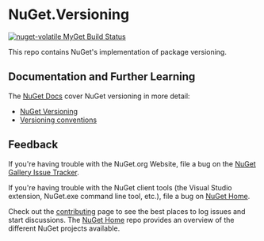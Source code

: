 # NuGet.Versioning

[![nuget-volatile MyGet Build Status](https://www.myget.org/BuildSource/Badge/nuget-volatile?identifier=637d829e-a852-493a-819b-5cbdd586bd1b)](https://www.myget.org/)

This repo contains NuGet's implementation of package versioning.

## Documentation and Further Learning

The [NuGet Docs](http://docs.nuget.org) cover NuGet versioning in more detail:

* [NuGet Versioning](http://docs.nuget.org/Create/Versioning)
* [Versioning conventions](http://docs.nuget.org/Create/Package-Conventions#package-versioning-conventions)

## Feedback

If you're having trouble with the NuGet.org Website, file a bug on the [NuGet Gallery Issue Tracker](https://github.com/nuget/NuGetGallery/issues). 

If you're having trouble with the NuGet client tools (the Visual Studio extension, NuGet.exe command line tool, etc.), file a bug on [NuGet Home](https://github.com/nuget/home/issues).

Check out the [contributing](http://docs.nuget.org/contribute) page to see the best places to log issues and start discussions. The [NuGet Home](https://github.com/NuGet/Home) repo provides an overview of the different NuGet projects available.
